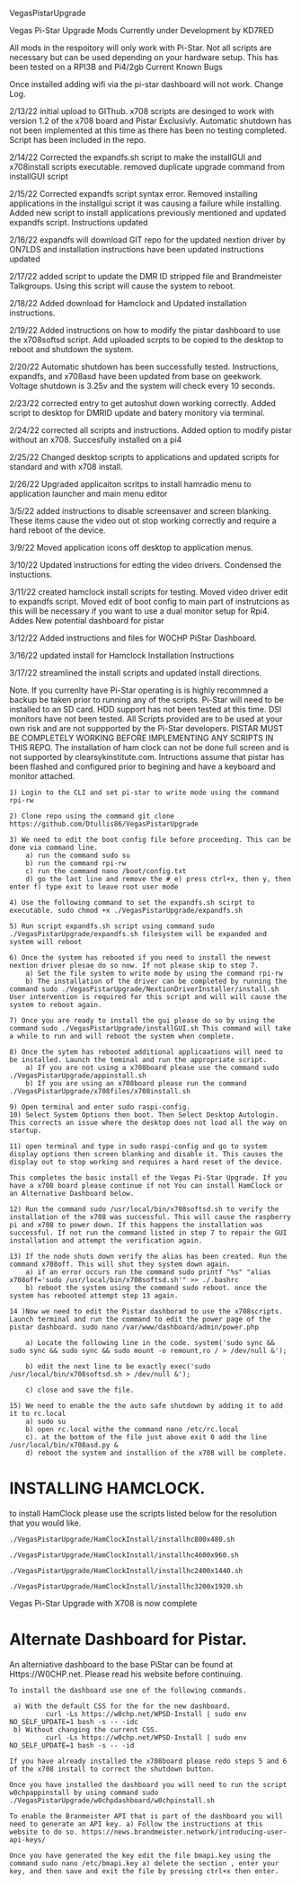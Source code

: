 VegasPistarUpgrade

Vegas Pi-Star Upgrade Mods Currently under Development by KD7RED

All mods in the respoitory will only work with Pi-Star. Not all scripts are necessary but can be used depending on your hardware setup. This has been tested on a RPI3B and Pi4/2gb
Current Known Bugs

Once installed adding wifi via the pi-star dashboard will not work.
Change Log.

2/13/22 initial upload to GIThub. x708 scripts are desinged to work with version 1.2 of the x708 board and Pistar Exclusivly. Automatic shutdown has not been implemented at this time as there has been no testing completed. Script has been included in the repo.

2/14/22 Corrected the expandfs.sh script to make the installGUI and x708install scripts executable. removed duplicate upgrade command from installGUI script

2/15/22 Corrected expandfs script syntax error. Removed installing applications in the installgui script it was causing a failure while installing. Added new script to install applications previously mentioned and updated expandfs script. Instructions updated

2/16/22 expandfs will download GIT repo for the updated nextion driver by ON7LDS and installation instructions have been updated instructions updated

2/17/22 added script to update the DMR ID stripped file and Brandmeister Talkgroups. Using this script will cause the system to reboot.

2/18/22 Added download for Hamclock and Updated installation instructions.

2/19/22 Added instructions on how to modify the pistar dashboard to use the x708softsd script. Add uploaded scrpts to be copied to the desktop to reboot and shutdown the system.

2/20/22 Automatic shutdown has been successfully tested. Instructions, expandfs, and x708asd have been updated from base on geekwork. Voltage shutdown is 3.25v and the system will check every 10 seconds.

2/23/22 corrected entry to get autoshut down working correctly. Added script to desktop for DMRID update and batery monitory via terminal.

2/24/22 corrected all scripts and instructions. Added option to modify pistar without an x708. Succesfully installed on a pi4

2/25/22 Changed desktop scripts to applications and updated scripts for standard and with x708 install.

2/26/22 Upgraded applicaiton scritps to install hamradio menu to application launcher and main menu editor

3/5/22 added instructions to disable screensaver and screen blanking. These items cause the video out ot stop working correctly and require a hard reboot of the device.

3/9/22 Moved application icons off desktop to application menus.

3/10/22 Updated instructions for edting the video drivers. Condensed the instuctions.

3/11/22 created hamclock install scripts for testing. Moved video driver edit to expandfs script. Moved edit of boot config to main part of instrutcions as this will be necessary if you want to use a dual monitor setup for Rpi4. Addes New potential dashboard for pistar

3/12/22 Added instructions and files for W0CHP PiStar Dashboard.

3/16/22 updated install for Hamclock
Installation Instructions

3/17/22 streamlined the install scripts and updated install directions.

Note. If you currenlty have Pi-Star operating is is highly recommned a backup be taken prior to running any of the scripts. Pi-Star will need to be installed to an SD card. HDD support has not been tested at this time. DSI monitors have not been tested. All Scripts provided are to be used at your own risk and are not suppported by the Pi-Star developers. PISTAR MUST BE COMPLETELY WORKING BEFORE IMPLEMENTING ANY SCRIPTS IN THIS REPO. The installation of ham clock can not be done full screen and is not supported by clearsykinstitute.com. Intructions assume that pistar has been flashed and configured prior to begining and have a keyboard and monitor attached.

    1) Login to the CLI and set pi-star to write mode using the command rpi-rw

    2) Clone repo using the command git clone https://github.com/Dtullis86/VegasPistarUpgrade

    3) We need to edit the boot config file before proceeding. This can be done via command line. 
        a) run the command sudo su 
        b) run the command rpi-rw 
        c) run the command nano /boot/config.txt 
        d) go the last line and remove the # e) press ctrl+x, then y, then enter f) type exit to leave root user mode

    4) Use the following command to set the expandfs.sh scirpt to executable. sudo chmod +x ./VegasPistarUpgrade/expandfs.sh

    5) Run script expandfs.sh script using command sudo ./VegasPistarUpgrade/expandfs.sh filesystem will be expanded and system will reboot

    6) Once the system has rebooted if you need to install the newest nextion driver plesae do so now. If not please skip to step 7.
        a) Set the file system to write mode by using the command rpi-rw
        b) The installation of the driver can be completed by running the command sudo ./VegasPistarUpgrade/NextionDriverInstaller/install.sh User intervention is required for this script and will will cause the system to reboot again.

    7) Once you are ready to install the gui please do so by using the command sudo ./VegasPistarUpgrade/installGUI.sh This command will take a while to run and will reboot the system when complete.

    8) Once the sytem has rebooted additional applicaations will need to be installed. Launch the teminal and run the appropriate script.
        a) If you are not using a x708board please use the command sudo ./VegasPistarUpgrade/appinstall.sh
        b) If you are using an x708board please run the command ./VegasPistarUpgrade/x708files/x708install.sh

    9) Open terminal and enter sudo raspi-config. 
    10) Select System Options then boot. Then Select Desktop Autologin. This corrects an issue where the desktop does not load all the way on startup.

    11) open terminal and type in sudo raspi-config and go to system display options then screen blanking and disable it. This causes the display out to stop working and requires a hard reset of the device.
    
    This completes the basic install of the Vegas Pi-Star Upgrade. If you have a x708 board please continue if not You can install HamClock or an Alternative Dashboard below.

    12) Run the command sudo /usr/local/bin/x708softsd.sh to verify the installation of the x708 was successful. This will cause the raspberry pi and x708 to power down. If this happens the installation was successful. If not run the command listed in step 7 to repair the GUI installation and attempt the verification again.

    13) If the node shuts down verify the alias has been created. Run the command x708off. This will shut they system down again.
        a) if an error occurs run the command sudo printf "%s" "alias x708off='sudo /usr/local/bin/x708softsd.sh'" >> ./.bashrc
        b) reboot the system using the command sudo reboot. once the system has rebooted attempt step 13 again.

    14 )Now we need to edit the Pistar dashborad to use the x708scripts. Launch terminal and run the command to edit the power page of the pistar dashboard. sudo nano /var/www/dashboard/admin/power.php

        a) Locate the following line in the code. system('sudo sync && sudo sync && sudo sync && sudo mount -o remount,ro / > /dev/null &');

        b) edit the next line to be exactly exec('sudo /usr/local/bin/x708softsd.sh > /dev/null &');

        c) close and save the file.

    15) We need to enable the the auto safe shutdown by adding it to add it to rc.local 
        a) sudo su 
        b) open rc.local withe the command nano /etc/rc.local 
        c). at the bottom of the file just above exit 0 add the line /usr/local/bin/x708asd.py &
        d) reboot the system and installion of the x708 will be complete.

# INSTALLING HAMCLOCK.

to install HamClock please use the scripts listed below for the resolution that you would like.

    ./VegasPistarUpgrade/HamClockInstall/installhc800x480.sh

    ./VegasPistarUpgrade/HamClockInstall/installhc4600x960.sh

    ./VegasPistarUpgrade/HamClockInstall/installhc2400x1440.sh

    ./VegasPistarUpgrade/HamClockInstall/installhc3200x1920.sh

Vegas Pi-Star Upgrade with X708 is now complete


# Alternate Dashboard for Pistar.

An alterniative dashboard to the base PiStar can be found at Https://W0CHP.net. Please read his website before continuing.

    To install the dashboard use one of the following commands.

     a) With the default CSS for the for the new dashboard.
             curl -Ls https://w0chp.net/WPSD-Install | sudo env NO_SELF_UPDATE=1 bash -s -- -idc
     b) Without changing the current CSS.
             curl -Ls https://w0chp.net/WPSD-Install | sudo env NO_SELF_UPDATE=1 bash -s -- -id

    If you have already installed the x708board please redo steps 5 and 6 of the x708 install to correct the shutdown button.

    Once you have installed the dashboard you will need to run the script w0chpappinstall by using command sudo ./VegasPistarUpgrade/w0chpdashboard/w0chpinstall.sh

    To enable the Branmeister API that is part of the dashboard you will need to generate an API key. a) Follow the instructions at this website to do so. https://news.brandmeister.network/introducing-user-api-keys/

    Once you have generated the key edit the file bmapi.key using the command sudo nano /etc/bmapi.key a) delete the section , enter your key, and then save and exit the file by pressing ctrl+x then enter.
